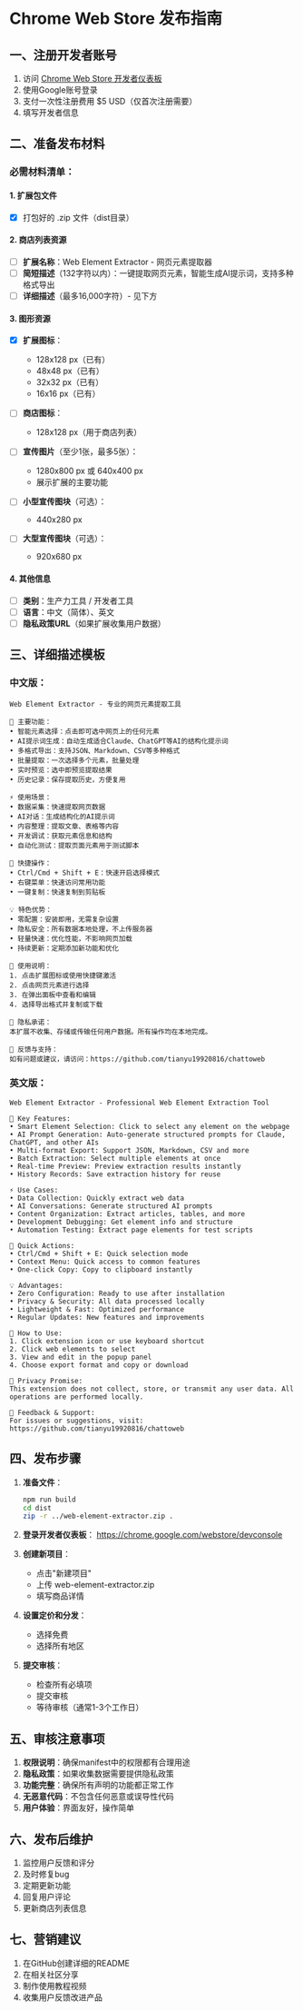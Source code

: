 # Chrome Web Store 发布指南

## 一、注册开发者账号

1. 访问 [Chrome Web Store 开发者仪表板](https://chrome.google.com/webstore/devconsole)
2. 使用Google账号登录
3. 支付一次性注册费用 $5 USD（仅首次注册需要）
4. 填写开发者信息

## 二、准备发布材料

### 必需材料清单：

#### 1. 扩展包文件
- [x] 打包好的 .zip 文件（dist目录）

#### 2. 商店列表资源
- [ ] **扩展名称**：Web Element Extractor - 网页元素提取器
- [ ] **简短描述**（132字符以内）：一键提取网页元素，智能生成AI提示词，支持多种格式导出
- [ ] **详细描述**（最多16,000字符）- 见下方

#### 3. 图形资源
- [x] **扩展图标**：
  - 128x128 px（已有）
  - 48x48 px（已有）
  - 32x32 px（已有）
  - 16x16 px（已有）

- [ ] **商店图标**：
  - 128x128 px（用于商店列表）

- [ ] **宣传图片**（至少1张，最多5张）：
  - 1280x800 px 或 640x400 px
  - 展示扩展的主要功能

- [ ] **小型宣传图块**（可选）：
  - 440x280 px

- [ ] **大型宣传图块**（可选）：
  - 920x680 px

#### 4. 其他信息
- [ ] **类别**：生产力工具 / 开发者工具
- [ ] **语言**：中文（简体）、英文
- [ ] **隐私政策URL**（如果扩展收集用户数据）

## 三、详细描述模板

### 中文版：
```
Web Element Extractor - 专业的网页元素提取工具

🎯 主要功能：
• 智能元素选择：点击即可选中网页上的任何元素
• AI提示词生成：自动生成适合Claude、ChatGPT等AI的结构化提示词
• 多格式导出：支持JSON、Markdown、CSV等多种格式
• 批量提取：一次选择多个元素，批量处理
• 实时预览：选中即预览提取结果
• 历史记录：保存提取历史，方便复用

⚡ 使用场景：
• 数据采集：快速提取网页数据
• AI对话：生成结构化的AI提示词
• 内容整理：提取文章、表格等内容
• 开发调试：获取元素信息和结构
• 自动化测试：提取页面元素用于测试脚本

🔧 快捷操作：
• Ctrl/Cmd + Shift + E：快速开启选择模式
• 右键菜单：快速访问常用功能
• 一键复制：快速复制到剪贴板

💡 特色优势：
• 零配置：安装即用，无需复杂设置
• 隐私安全：所有数据本地处理，不上传服务器
• 轻量快速：优化性能，不影响网页加载
• 持续更新：定期添加新功能和优化

📝 使用说明：
1. 点击扩展图标或使用快捷键激活
2. 点击网页元素进行选择
3. 在弹出面板中查看和编辑
4. 选择导出格式并复制或下载

🔐 隐私承诺：
本扩展不收集、存储或传输任何用户数据。所有操作均在本地完成。

📧 反馈与支持：
如有问题或建议，请访问：https://github.com/tianyu19920816/chattoweb
```

### 英文版：
```
Web Element Extractor - Professional Web Element Extraction Tool

🎯 Key Features:
• Smart Element Selection: Click to select any element on the webpage
• AI Prompt Generation: Auto-generate structured prompts for Claude, ChatGPT, and other AIs
• Multi-format Export: Support JSON, Markdown, CSV and more
• Batch Extraction: Select multiple elements at once
• Real-time Preview: Preview extraction results instantly
• History Records: Save extraction history for reuse

⚡ Use Cases:
• Data Collection: Quickly extract web data
• AI Conversations: Generate structured AI prompts
• Content Organization: Extract articles, tables, and more
• Development Debugging: Get element info and structure
• Automation Testing: Extract page elements for test scripts

🔧 Quick Actions:
• Ctrl/Cmd + Shift + E: Quick selection mode
• Context Menu: Quick access to common features
• One-click Copy: Copy to clipboard instantly

💡 Advantages:
• Zero Configuration: Ready to use after installation
• Privacy & Security: All data processed locally
• Lightweight & Fast: Optimized performance
• Regular Updates: New features and improvements

📝 How to Use:
1. Click extension icon or use keyboard shortcut
2. Click web elements to select
3. View and edit in the popup panel
4. Choose export format and copy or download

🔐 Privacy Promise:
This extension does not collect, store, or transmit any user data. All operations are performed locally.

📧 Feedback & Support:
For issues or suggestions, visit: https://github.com/tianyu19920816/chattoweb
```

## 四、发布步骤

1. **准备文件**：
   ```bash
   npm run build
   cd dist
   zip -r ../web-element-extractor.zip .
   ```

2. **登录开发者仪表板**：
   https://chrome.google.com/webstore/devconsole

3. **创建新项目**：
   - 点击"新建项目"
   - 上传 web-element-extractor.zip
   - 填写商品详情

4. **设置定价和分发**：
   - 选择免费
   - 选择所有地区

5. **提交审核**：
   - 检查所有必填项
   - 提交审核
   - 等待审核（通常1-3个工作日）

## 五、审核注意事项

1. **权限说明**：确保manifest中的权限都有合理用途
2. **隐私政策**：如果收集数据需要提供隐私政策
3. **功能完整**：确保所有声明的功能都正常工作
4. **无恶意代码**：不包含任何恶意或误导性代码
5. **用户体验**：界面友好，操作简单

## 六、发布后维护

1. 监控用户反馈和评分
2. 及时修复bug
3. 定期更新功能
4. 回复用户评论
5. 更新商店列表信息

## 七、营销建议

1. 在GitHub创建详细的README
2. 在相关社区分享
3. 制作使用教程视频
4. 收集用户反馈改进产品